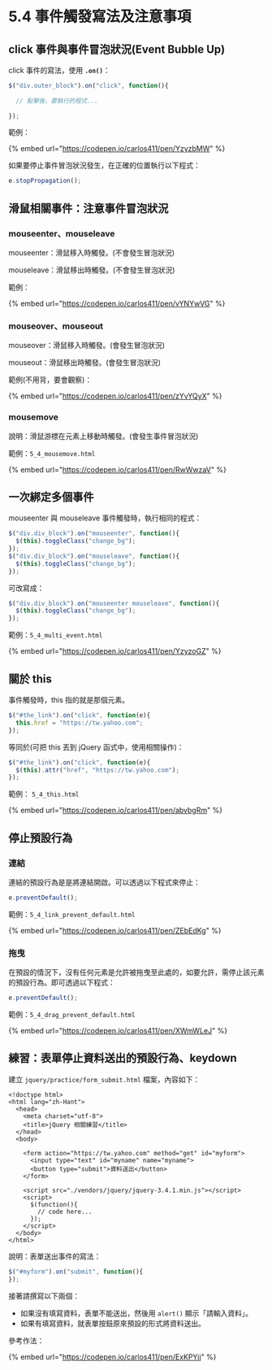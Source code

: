 # 5.4 事件觸發寫法及注意事項

## click 事件與事件冒泡狀況(Event Bubble Up)

click 事件的寫法，使用 **`.on()`**：

```javascript
$("div.outer_block").on("click", function(){
  
  // 點擊後，要執行的程式...
  
});
```

範例：

{% embed url="https://codepen.io/carlos411/pen/YzyzbMW" %}

如果要停止事件冒泡狀況發生，在正確的位置執行以下程式：

```javascript
e.stopPropagation();
```



## 滑鼠相關事件：注意事件冒泡狀況

### mouseenter、mouseleave

mouseenter：滑鼠移入時觸發。(不會發生冒泡狀況)

mouseleave：滑鼠移出時觸發。(不會發生冒泡狀況)



範例：

{% embed url="https://codepen.io/carlos411/pen/vYNYwVG" %}



### mouseover、mouseout

mouseover：滑鼠移入時觸發。(會發生冒泡狀況)

mouseout：滑鼠移出時觸發。(會發生冒泡狀況)

範例(不用背，要會觀察)：

{% embed url="https://codepen.io/carlos411/pen/zYvYQyX" %}



### mousemove

說明：滑鼠游標在元素上移動時觸發。(會發生事件冒泡狀況)

範例：`5_4_mousemove.html`

{% embed url="https://codepen.io/carlos411/pen/RwWwzaV" %}



## 一次綁定多個事件

mouseenter 與 mouseleave 事件觸發時，執行相同的程式：

```javascript
$("div.div_block").on("mouseenter", function(){
  $(this).toggleClass("change_bg");
});
$("div.div_block").on("mouseleave", function(){
  $(this).toggleClass("change_bg");
});
```

可改寫成：

```javascript
$("div.div_block").on("mouseenter mouseleave", function(){
  $(this).toggleClass("change_bg");
});
```

範例：`5_4_multi_event.html`

{% embed url="https://codepen.io/carlos411/pen/YzyzoGZ" %}

## 關於 this

事件觸發時，this 指的就是那個元素。

```javascript
$("#the_link").on("click", function(e){
  this.href = "https://tw.yahoo.com";
});
```

等同於(可把 this 丟到 jQuery 函式中，使用相關操作)：

```javascript
$("#the_link").on("click", function(e){
  $(this).attr("href", "https://tw.yahoo.com");
});
```

範例： `5_4_this.html`

{% embed url="https://codepen.io/carlos411/pen/abvbgRm" %}



## 停止預設行為

### 連結

連結的預設行為是是將連結開啟。可以透過以下程式來停止：

```javascript
e.preventDefault();
```

範例：`5_4_link_prevent_default.html`

{% embed url="https://codepen.io/carlos411/pen/ZEbEdKg" %}



### 拖曳

在預設的情況下，沒有任何元素是允許被拖曳至此處的，如要允許，需停止該元素的預設行為。即可透過以下程式：

```javascript
e.preventDefault();
```

範例：`5_4_drag_prevent_default.html`

{% embed url="https://codepen.io/carlos411/pen/XWmWLeJ" %}





## 練習：表單停止資料送出的預設行為、keydown

建立 `jquery/practice/form_submit.html` 檔案，內容如下：

```markup
<!doctype html>
<html lang="zh-Hant">
  <head>
    <meta charset="utf-8">
    <title>jQuery 相關練習</title>
  </head>
  <body>

    <form action="https://tw.yahoo.com" method="get" id="myform">
      <input type="text" id="myname" name="myname">
      <button type="submit">資料送出</button>
    </form>

    <script src="./vendors/jquery/jquery-3.4.1.min.js"></script>
    <script>
      $(function(){
        // code here...
      });
    </script>
  </body>
</html>
```

說明：表單送出事件的寫法：

```javascript
$("#myform").on("submit", function(){
});
```

接著請撰寫以下兩個：

* 如果沒有填寫資料，表單不能送出，然後用 `alert()` 顯示「請輸入資料」。
* 如果有填寫資料，就表單按鈕原來預設的形式將資料送出。





參考作法：

{% embed url="https://codepen.io/carlos411/pen/ExKPYjj" %}


